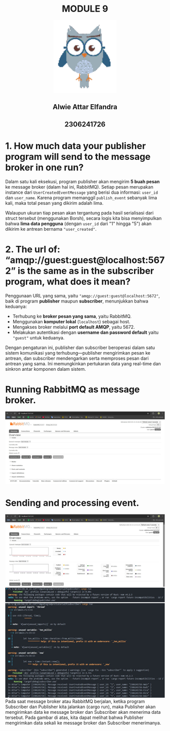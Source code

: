 <div align="center">
    <h1>MODULE 9</h1>
</div>

<div align="center">
    <img src="assets/images/burhan_pixel.png" alt="burhan" width="200"/>
</div>

<div align="center">
    <h2>Alwie Attar Elfandra</h2>
    <h2>2306241726</h2>
</div>

# 1. How much data your publisher program will send to the message broker in one run?

Dalam satu kali eksekusi, program publisher akan mengirim **5 buah pesan** ke message broker (dalam hal ini, RabbitMQ). Setiap pesan merupakan instance dari `UserCreatedEventMessage` yang berisi dua informasi: `user_id` dan `user_name`. Karena program memanggil `publish_event` sebanyak lima kali, maka total pesan yang dikirim adalah lima.

Walaupun ukuran tiap pesan akan tergantung pada hasil serialisasi dari struct tersebut (menggunakan Borsh), secara logis kita bisa menyimpulkan bahwa **lima data pengguna** (dengan `user_id` dari "1" hingga "5") akan dikirim ke antrean bernama `"user_created"`.

# 2. The url of: “amqp://guest:guest@localhost:5672” is the same as in the subscriber program, what does it mean?

Penggunaan URL yang sama, yaitu `"amqp://guest:guest@localhost:5672"`, baik di program **publisher** maupun **subscriber**, menunjukkan bahwa keduanya:

* Terhubung ke **broker pesan yang sama**, yaitu RabbitMQ.
* Menggunakan **komputer lokal** (`localhost`) sebagai host.
* Mengakses broker melalui **port default AMQP**, yaitu 5672.
* Melakukan autentikasi dengan **username dan password default** yaitu `"guest"` untuk keduanya.

Dengan pengaturan ini, publisher dan subscriber beroperasi dalam satu sistem komunikasi yang terhubung—publisher mengirimkan pesan ke antrean, dan subscriber mendengarkan serta memproses pesan dari antrean yang sama. Ini memungkinkan pertukaran data yang real-time dan sinkron antar komponen dalam sistem.

# Running RabbitMQ as message broker.

<div align="center">
    <img src="assets/images/running_rabbitmq.jpg" alt="rabbitmq"/>
</div>

# Sending and processing event.

<div align="center">
    <img src="assets/images/rabbitmq2.jpg" alt="rabbitmq"/>
</div>
<div align="center">
    <img src="assets/images/publisher.jpg" alt="rabbitmq"/>
</div>
<div align="center">
    <img src="assets/images/subscriber.jpg" alt="rabbitmq"/>
</div>
Pada saat message broker atau RabbitMQ berjalan, ketika program Subscriber dan Publisher kita jalankan (cargo run), maka Publisher akan mengirimkan data ke message broker dan Subscriber akan menerima data tersebut. Pada gambar di atas, kita dapat melihat bahwa Publisher mengirimkan data sekali ke message broker dan Subscriber menerimanya.